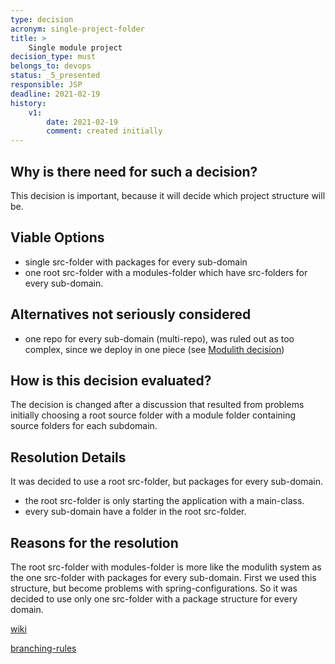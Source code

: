 ```yaml
---
type: decision
acronym: single-project-folder
title: >
    Single module project
decision_type: must
belongs_to: devops
status: _5_presented
responsible: JSP
deadline: 2021-02-19
history:
    v1:
        date: 2021-02-19
        comment: created initially
---
```


## Why is there need for such a decision?

This decision is important, because it will decide which project structure will be. 


## Viable Options

* single src-folder with packages for every sub-domain
* one root src-folder with a modules-folder which have src-folders for every sub-domain.


## Alternatives not seriously considered

* one repo for every sub-domain (multi-repo), was ruled out as too complex, since we deploy in one piece 
    (see [Modulith decision](./modulith))


## How is this decision evaluated?

The decision is changed after a discussion that resulted from problems initially choosing a root source folder with a module folder containing source folders for each subdomain.
 
## Resolution Details

It was decided to use a root src-folder, but packages for every sub-domain.
* the root src-folder is only starting the application with a main-class. 
* every sub-domain have a folder in the root src-folder. 

## Reasons for the resolution

The root src-folder with modules-folder is more like the modulith system as the one src-folder with packages
for every sub-domain. First we used this structure, but become problems with spring-configurations. So it was decided to use only one src-folder
with a package structure for every domain.

[wiki](https://github.com/EVATool/evatool-backend/wiki/Repo-structure)

[branching-rules](https://evatool.github.io/fae-architecture-log/decisions/branching-strategy.html)

